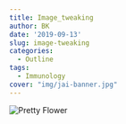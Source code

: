 ```yaml
---
title: Image_tweaking
author: BK
date: '2019-09-13'
slug: image-tweaking
categories:
  - Outline
tags:
  - Immunology
cover: "img/jai-banner.jpg"
---
```

![Pretty Flower](/post/2019-09-13-image-tweaking_files/test_image.jpg)